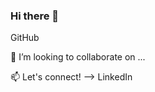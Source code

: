 ### Hi there 👋

<!--
**donppyl/donppyl** is a ✨ _special_ ✨ repository because its `README.md` (this file) appears on your GitHub profile.


Hello, I'm Don 👋

🏫 I'm a 1st year Industrial Engineering student, and I will be graduating in May 2024 😎

🔭 I’m currently working on my final year project

🌱 I’m currently learning Serverless, Progressive Web Apps and UX Design

👨‍💻 Some of my projects are available here --> GitHub

👯 I’m looking to collaborate on ...

📫 Let's connect! --> LinkedIn


